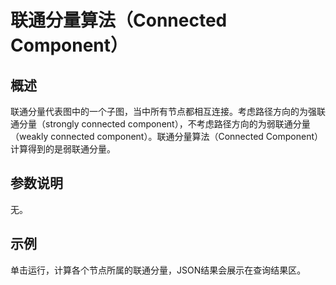 # 联通分量算法（Connected Component）<a name="ges_01_0036"></a>

## 概述<a name="section204471932366"></a>

联通分量代表图中的一个子图，当中所有节点都相互连接。考虑路径方向的为强联通分量（strongly connected component），不考虑路径方向的为弱联通分量（weakly connected component）。联通分量算法（Connected Component）计算得到的是弱联通分量。

## 参数说明<a name="section18154105319710"></a>

无。

## 示例<a name="section9539286457"></a>

单击运行，计算各个节点所属的联通分量，JSON结果会展示在查询结果区。

